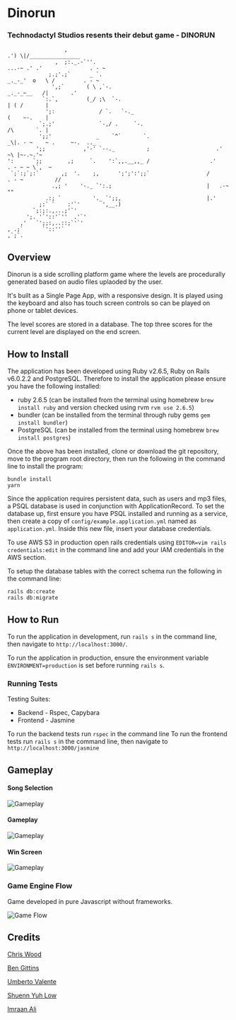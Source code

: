 # Dinorun

### Technodactyl Studios resents their debut game - DINORUN

```
                  ,                                                            .') \|/________________
               ,  ;:._.-`''.                                            ...-~ .' .'               . - ~
             ;.;'.;`      _ `.                                     _._-_'  o   \ /         . - ~
              ',;`       ( \ ,`-.                                   _._-_~__   /|       .'
           `:.`,         (_/ ;\  `-.                                        | ( /       |
            ';:              / `.   `-._                                    (    ~-.    |
          `;.;'              `-,/ .     `-.                                 /\       `. |
          ';;'              _    `^`       `.                      _\|. - ~    ~ .     ~-.  .._
         ';;            ,'-' `--._          ;                     .'                ~\ |~-.~.'~
':      `;;        ,;     `.    ':`,,.__,,_ /                   .'            . - ~ ~ \`,  ~
 `;`:;`;:`       ,;  '.    ;,      ';';':';;`                  /       . - ~          //
              .,; '    '-._ `':.;                              |   .-~                ""
            .:; `          '._ `';;,                           |.'
          ;:` `    :'`'       ',__.)
        `;:;:.,...;'`'
      ';. '`'::'`''  .'`'
    ,'   `';;:,..::;`'`'
, .;`      `'::''`
,`;`.
```

## Overview

Dinorun is a side scrolling platform game where the levels are procedurally generated based on audio files uplaoded by the user.

It's built as a Single Page App, with a responsive design. It is played using the keyboard and also has touch screen controls so can be played on phone or tablet devices.

The level scores are stored in a database. The top three scores for the current level are displayed on the end screen.

## How to Install

The application has been developed using Ruby v2.6.5, Ruby on Rails v6.0.2.2 and PostgreSQL. Therefore to install the application please ensure you have the following installed:

- ruby 2.6.5 (can be installed from the terminal using homebrew `brew install ruby` and version checked using rvm `rvm use 2.6.5`)
- bundler (can be installed from the terminal through ruby gems `gem install bundler`)
- PostgreSQL (can be installed from the terminal using homebrew `brew install postgres`)

Once the above has been installed, clone or download the git repository, move to the program root directory, then run the following in the command line to install the program:

```
bundle install
yarn
```

Since the application requires persistent data, such as users and mp3 files, a PSQL database is used in conjunction with ApplicationRecord. To set the database up, first ensure you have PSQL installed and running as a service, then create a copy of `config/example.application.yml` named as `application.yml`. Inside this new file, insert your database credentials.

To use AWS S3 in production open rails credentials using `EDITOR=vim rails credentials:edit` in the command line and add your IAM credentials in the AWS section.

To setup the database tables with the correct schema run the following in the command line:

```
rails db:create
rails db:migrate
```

## How to Run

To run the application in development, run `rails s` in the command line, then navigate to `http://localhost:3000/`.

To run the application in production, ensure the environment variable `ENVIRONMENT=production` is set before running `rails s`.

### Running Tests

Testing Suites:

- Backend - Rspec, Capybara
- Frontend - Jasmine

To run the backend tests run `rspec` in the command line
To run the frontend tests run `rails s` in the command line, then navigate to `http://localhost:3000/jasmine`

## Gameplay

#### Song Selection

![Gameplay](docs/dinorun_song_selection.png)

#### Gameplay

![Gameplay](docs/dinorun_gameplay.png)

#### Win Screen

![Gameplay](docs/dinorun_win.png)

### Game Engine Flow

Game developed in pure Javascript without frameworks.

![Game Flow]()

## Credits

[Chris Wood](https://github.com/cpcwood)

[Ben Gittins](https://github.com/squareben1)

[Umberto Valente](https://github.com/Uvalente)

[Shuenn Yuh Low](https://github.com/shaunlsy)

[Imraan Ali](https://github.com/Immers23)
